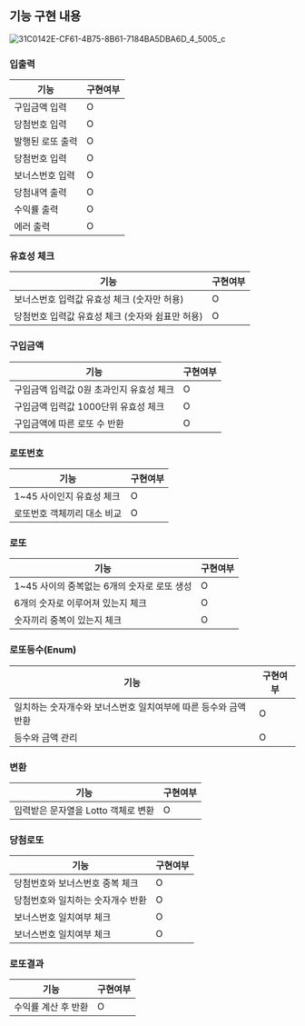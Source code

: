 ## 기능 구현 내용

![31C0142E-CF61-4B75-8B61-7184BA5DBA6D_4_5005_c](https://user-images.githubusercontent.com/103614357/201835737-ce66e898-97ba-4164-a67f-873f3b775c63.jpeg)  

### 입출력
| 기능        | 구현여부 |
|-----------|------|
| 구입금액 입력   | O    |
| 당첨번호 입력   | O    |
| 발행된 로또 출력 | O    |
| 당첨번호 입력   | O    |
| 보너스번호 입력  | O    |
| 당첨내역 출력   | O    |
| 수익률 출력    | O    |
| 에러 출력     | O    |

### 유효성 체크
| 기능                           | 구현여부 |
|------------------------------|------|
| 보너스번호 입력값 유효성 체크 (숫자만 허용)    | O    |
| 당첨번호 입력값 유효성 체크 (숫자와 쉼표만 허용) | O    |

### 구입금액
| 기능                      | 구현여부 |
|-------------------------|------|
| 구입금액 입력값 0원 초과인지 유효성 체크 | O    |
| 구입금액 입력값 1000단위 유효성 체크  | O    |
| 구입금액에 따른 로또 수 반환        | O    |

### 로또번호
| 기능              | 구현여부 |
|-----------------|------|
| 1~45 사이인지 유효성 체크 | O    |
| 로또번호 객체끼리 대소 비교 | O    |

### 로또
| 기능                          | 구현여부 |
|-----------------------------|------|
| 1~45 사이의 중복없는 6개의 숫자로 로또 생성 | O    |
| 6개의 숫자로 이루어져 있는지 체크         | O    |
| 숫자끼리 중복이 있는지 체크             | O    |

### 로또등수(Enum)
| 기능                                  | 구현여부 |
|-------------------------------------|------|
| 일치하는 숫자개수와 보너스번호 일치여부에 따른 등수와 금액 반환 | O    |
| 등수와 금액 관리                           | O    |

### 변환
| 기능                           | 구현여부 |
|------------------------------|------|
| 입력받은 문자열을 Lotto 객체로 변환       | O    |

### 당첨로또
| 기능                     | 구현여부 |
|------------------------|------|
| 당첨번호와 보너스번호 중복 체크 | O    |
| 당첨번호와 일치하는 숫자개수 반환     | O    |
| 보너스번호 일치여부 체크          | O    |
| 보너스번호 일치여부 체크          | O    |

### 로또결과
| 기능          | 구현여부 |
|-------------|------|
| 수익률 계산 후 반환 | O    |
